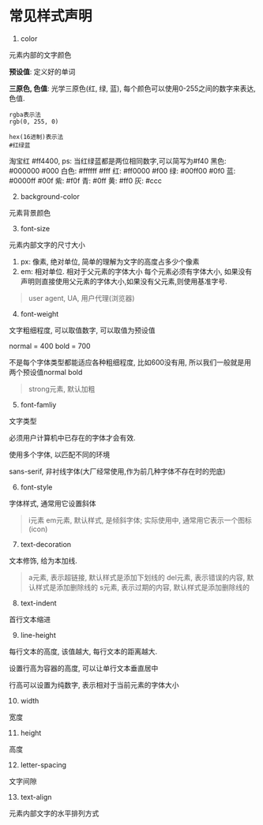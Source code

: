 # 常见样式声明

1. color

元素内部的文字颜色

**预设值**: 定义好的单词

**三原色, 色值**: 光学三原色(红, 绿, 蓝), 每个颜色可以使用0-255之间的数字来表达, 色值.

```
rgba表示法
rgb(0, 255, 0)

hex(16进制)表示法
#红绿蓝
```

淘宝红 #ff4400, ps: 当红绿蓝都是两位相同数字,可以简写为#f40
黑色: #000000 #000
白色: #ffffff #fff
红: #ff0000 #f00
绿: #00ff00 #0f0
蓝: #0000ff #00f
紫: #f0f
青: #0ff
黄: #ff0
灰: #ccc

2. background-color

元素背景颜色

3. font-size

元素内部文字的尺寸大小

1) px: 像素, 绝对单位, 简单的理解为文字的高度占多少个像素
2) em: 相对单位. 相对于父元素的字体大小
每个元素必须有字体大小, 如果没有声明则直接使用父元素的字体大小,如果没有父元素,则使用基准字号.

> user agent, UA, 用户代理(浏览器)

4. font-weight

文字粗细程度, 可以取值数字, 可以取值为预设值

normal = 400 bold = 700

不是每个字体类型都能适应各种粗细程度, 比如600没有用, 所以我们一般就是用两个预设值normal bold

> strong元素, 默认加粗

5. font-famliy

文字类型

必须用户计算机中已存在的字体才会有效.

使用多个字体, 以匹配不同的环境

sans-serif, 非衬线字体(大厂经常使用,作为前几种字体不存在时的兜底)

6. font-style

字体样式, 通常用它设置斜体

> i元素 em元素, 默认样式, 是倾斜字体; 实际使用中, 通常用它表示一个图标(icon)

7. text-decoration

文本修饰, 给为本加线.

> a元素, 表示超链接, 默认样式是添加下划线的
> del元素, 表示错误的内容, 默认样式是添加删除线的
> s元素, 表示过期的内容, 默认样式是添加删除线的

8. text-indent

首行文本缩进

9. line-height

每行文本的高度, 该值越大, 每行文本的距离越大.

设置行高为容器的高度, 可以让单行文本垂直居中

行高可以设置为纯数字, 表示相对于当前元素的字体大小

10. width

宽度

11. height

高度

12. letter-spacing

文字间隙

13. text-align

元素内部文字的水平排列方式

